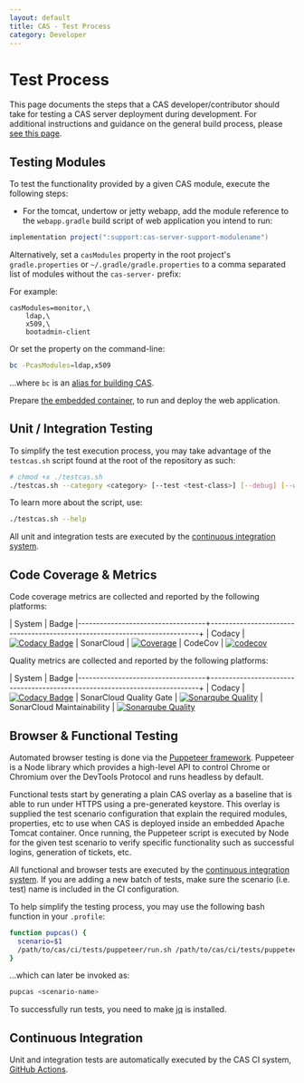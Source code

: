 ```yaml
---
layout: default
title: CAS - Test Process
category: Developer
---
```


# Test Process

This page documents the steps that a CAS developer/contributor should take for testing a CAS server deployment during development. For additional instructions and guidance on the general build process, please [see this page](Build-Process.html).

## Testing Modules

To test the functionality provided by a given CAS module, execute the following steps:

- For the tomcat, undertow or jetty webapp, add the module reference to the `webapp.gradle` build script of web application you intend to run:

```gradle
implementation project(":support:cas-server-support-modulename")
```

Alternatively, set a `casModules` property in the root project's `gradle.properties` or `~/.gradle/gradle.properties` to a comma separated list of modules without the `cas-server-` prefix:

For example:

```properties
casModules=monitor,\
    ldap,\
    x509,\
    bootadmin-client
```

Or set the property on the command-line:

```bash
bc -PcasModules=ldap,x509
```

...where `bc` is an [alias for building CAS](Build-Process.html#sample-build-aliases).

Prepare [the embedded container](Build-Process.html#embedded-containers), to run and deploy the web application.

## Unit / Integration Testing

To simplify the test execution process, you may take advantage of the `testcas.sh` script found at the root of the repository as such:

```bash
# chmod +x ./testcas.sh
./testcas.sh --category <category> [--test <test-class>] [--debug] [--with-coverage]
```

To learn more about the script, use:

```bash
./testcas.sh --help
```

All unit and integration tests are executed by the [continuous integration system](Test-Process.html#continuous-integration).

## Code Coverage & Metrics

Code coverage metrics are collected and reported by the following platforms:

| System                            | Badge |-----------------------------------+---------------------------------------------------------------------------+ | Codacy           | [![Codacy Badge](https://app.codacy.com/project/badge/Coverage/29973e19266547dab7ab73f1a511c826)](https://www.codacy.com/gh/apereo/cas/dashboard?utm_source=github.com&utm_medium=referral&utm_content=apereo/cas&utm_campaign=Badge_Coverage) | SonarCloud           | [![Coverage](https://sonarcloud.io/api/project_badges/measure?project=org.apereo.cas%3Acas-server&metric=coverage)](https://sonarcloud.io/dashboard?id=org.apereo.cas%3Acas-server) | CodeCov           | [![codecov](https://codecov.io/gh/apereo/cas/branch/master/graph/badge.svg)](https://codecov.io/gh/apereo/cas)

Quality metrics are collected and reported by the following platforms:

| System                            | Badge |-----------------------------------+---------------------------------------------------------------------------+ | Codacy           | [![Codacy Badge](https://app.codacy.com/project/badge/Grade/29973e19266547dab7ab73f1a511c826)](https://www.codacy.com/gh/apereo/cas/dashboard?utm_source=github.com&utm_medium=referral&utm_content=apereo/cas&utm_campaign=Badge_Grade) | SonarCloud Quality Gate           | [![Sonarqube Quality](https://sonarcloud.io/api/project_badges/measure?project=org.apereo.cas%3Acas-server&metric=alert_status)](https://sonarcloud.io/dashboard?id=org.apereo.cas%3Acas-server) | SonarCloud Maintainability            | [![Sonarqube Quality](https://sonarcloud.io/api/project_badges/measure?project=org.apereo.cas%3Acas-server&metric=sqale_rating)](https://sonarcloud.io/dashboard?id=org.apereo.cas%3Acas-server)

## Browser & Functional Testing

Automated browser testing is done via the [Puppeteer framework](https://pptr.dev/). Puppeteer is a Node library which provides a high-level API to control Chrome or Chromium over the DevTools Protocol and runs headless by default.

Functional tests start by generating a plain CAS overlay as a baseline that is able to run under HTTPS using a pre-generated keystore. This overlay is supplied the test scenario configuration that explain the required modules, properties, etc to use when CAS is deployed inside an embedded Apache Tomcat container. Once running, the Puppeteer script is executed by Node for the given test scenario to verify specific functionality such as successful logins, generation of tickets, etc.

All functional and browser tests are executed by the [continuous integration system](Test-Process.html#continuous-integration). If you are adding a new batch of tests, make sure the scenario (i.e. test) name is included in the CI configuration.

To help simplify the testing process, you may use the following bash function in your `.profile`:

```bash
function pupcas() {
  scenario=$1
  /path/to/cas/ci/tests/puppeteer/run.sh /path/to/cas/ci/tests/puppeteer/scenarios/"${scenario}"
}
```

...which can later be invoked as:

```bash
pupcas <scenario-name>
```

To successfully run tests, you need to make [jq](https://stedolan.github.io/jq/) is installed.

## Continuous Integration

Unit and integration tests are automatically executed by the CAS CI system, [GitHub Actions](https://github.com/apereo/cas/actions).
